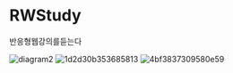 # RWStudy
반응형웹강의를듣는다

![diagram2](https://user-images.githubusercontent.com/101075621/169639382-353b928f-1a8c-477a-b4ac-d28746f11ebc.png)
![1d2d30b353685813](https://user-images.githubusercontent.com/101075621/168455848-b7813557-5a03-46dd-a928-ae03d3813bec.png)
![4bf3837309580e59](https://user-images.githubusercontent.com/101075621/168455849-4abc4088-51ac-4c2a-bc11-c3739baa85e1.png)
